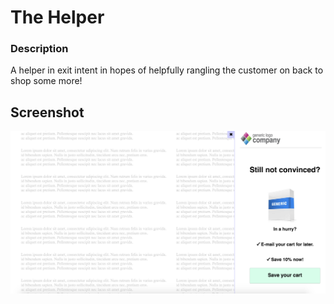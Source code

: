 # The Helper

<h3>Description</h3>
<p>A helper in exit intent in hopes of helpfully rangling the customer on back to shop some more!</p>

<h2>Screenshot</h2>
<img src="/assets/images/helper-ss.png" />
